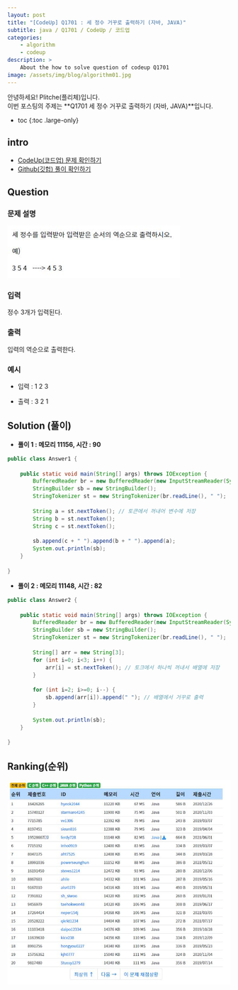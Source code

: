 ```yaml
---
layout: post
title: "[CodeUp] Q1701 : 세 정수 거꾸로 출력하기 (자바, JAVA)"
subtitle: java / Q1701 / CodeUp / 코드업
categories:
    - algorithm
    - codeup
description: >
    About the how to solve question of codeup Q1701
image: /assets/img/blog/algorithm01.jpg
---
```


안녕하세요! Plitche(플리체)입니다.  
이번 포스팅의 주제는 **Q1701 세 정수 거꾸로 출력하기 (자바, JAVA)**입니다.

* toc
{:toc .large-only}

## intro
* [CodeUp(코드업) 문제 확인하기](https://codeup.kr/problem.php?id=1701)  
* [Github(깃헙) 풀이 확인하기](https://github.com/plitche/CodeUp_Solution/tree/master/Q1701~Q1800/Q1701)  

## Question
### 문제 설명
![](/assets/post/codeup/Q1700~Q1799/20211203/01.JPG)  

### 입력
정수 3개가 입력된다.  

### 출력
입력의 역순으로 출력한다.  
  
### 예시
* 입력 : 1 2 3  
  
* 출력 : 3 2 1  

## Solution (풀이)
* **풀이 1 : 메모리 11156, 시간 : 90**  

```java
public class Answer1 {
	
	public static void main(String[] args) throws IOException {
        BufferedReader br = new BufferedReader(new InputStreamReader(System.in));
        StringBuilder sb = new StringBuilder();
        StringTokenizer st = new StringTokenizer(br.readLine(), " ");
        
        String a = st.nextToken(); // 토큰에서 꺼내어 변수에 저장
        String b = st.nextToken();
        String c = st.nextToken();
        
        sb.append(c + " ").append(b + " ").append(a);
        System.out.println(sb);
    }
    	 
}
```  

* **풀이 2 : 메모리 11148, 시간 : 82**  

```java
public class Answer2 {
	
	public static void main(String[] args) throws IOException {
        BufferedReader br = new BufferedReader(new InputStreamReader(System.in));
        StringBuilder sb = new StringBuilder();
        StringTokenizer st = new StringTokenizer(br.readLine(), " ");
        
        String[] arr = new String[3];
        for (int i=0; i<3; i++) {
        	arr[i] = st.nextToken(); // 토크에서 하나씩 꺼내서 배열에 저장
        }
        
        for (int i=2; i>=0; i--) {
        	sb.append(arr[i]).append(" "); // 배열에서 거꾸로 출력
        }
        
        System.out.println(sb);
    }
    	 
}
```  

## Ranking(순위)
![](/assets/post/codeup/Q1700~Q1799/20211203/03.JPG)  